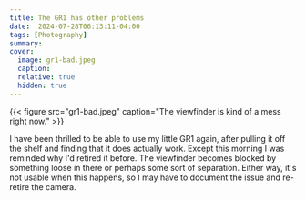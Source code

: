 ```yaml
---
title: The GR1 has other problems
date:  2024-07-28T06:13:11-04:00
tags: [Photography]
summary: 
cover: 
  image: gr1-bad.jpeg
  caption: 
  relative: true
  hidden: true
---
```


{{< figure src="gr1-bad.jpeg" caption="The viewfinder is kind of a mess right now." >}}

I have been thrilled to be able to use my little GR1 again, after pulling it off the shelf and finding that it does actually work. Except this morning I was reminded why I'd retired it before. The viewfinder becomes blocked by something loose in there or perhaps some sort of separation. Either way, it's not usable when this happens, so I may have to document the issue and re-retire the camera.
